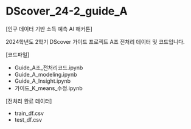 # DScover_24-2_guide_A

[인구 데이터 기반 소득 예측 AI 해커톤]

2024학년도 2학기 DScover 가이드 프로젝트 A조 전처리 데이터 및 코드입니다.

[코드파일]
- Guide_A조_전처리코드.ipynb
- Guide_A_modeling.ipynb
- Guide_A_Insight.ipynb
- 가이드_K_means_수정.ipynb

[전처리 완료 데이터]
- train_df.csv
- test_df.csv
  
